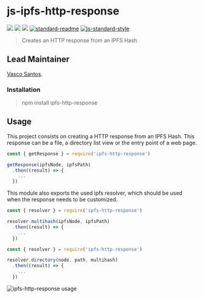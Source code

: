 # js-ipfs-http-response

[![](https://img.shields.io/badge/made%20by-Protocol%20Labs-blue.svg?style=flat-square)](http://protocol.ai)
[![](https://img.shields.io/badge/project-IPFS-blue.svg?style=flat-square)](http://ipfs.io/)
[![](https://img.shields.io/badge/freenode-%23ipfs-blue.svg?style=flat-square)](http://webchat.freenode.net/?channels=%23ipfs)
[![standard-readme](https://img.shields.io/badge/standard--readme-OK-green.svg?style=flat-square)](https://github.com/RichardLitt/standard-readme)
[![js-standard-style](https://img.shields.io/badge/code%20style-standard-brightgreen.svg?style=flat-square)](https://github.com/feross/standard)

> Creates an HTTP response from an IPFS Hash

## Lead Maintainer

[Vasco Santos](https://github.com/vasco-santos).

### Installation

> npm install ipfs-http-response

## Usage

This project consists on creating a HTTP response from an IPFS Hash. This response can be a file, a directory list view or the entry point of a web page.

```js
const { getResponse } = require('ipfs-http-response')

getResponse(ipfsNode, ipfsPath)
  .then((result) => {
    ...
  })
```

This module also exports the used ipfs resolver, which should be used when the response needs to be customized.

```js
const { resolver } = require('ipfs-http-response')

resolver.multihash(ipfsNode, ipfsPath)
  .then((result) => {
    ...
  })
```

```js
const { resolver } = require('ipfs-http-response')

resolver.directory(node, path, multihash)
  .then((result) => {
    ...
  })
```

![ipfs-http-response usage](docs/ipfs-http-response.png "ipfs-http-response usage")
